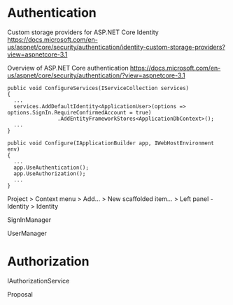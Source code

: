 # Authentication

Custom storage providers for ASP.NET Core Identity
https://docs.microsoft.com/en-us/aspnet/core/security/authentication/identity-custom-storage-providers?view=aspnetcore-3.1

Overview of ASP.NET Core authentication
https://docs.microsoft.com/en-us/aspnet/core/security/authentication/?view=aspnetcore-3.1



```
public void ConfigureServices(IServiceCollection services)
{
  ...
  services.AddDefaultIdentity<ApplicationUser>(options => options.SignIn.RequireConfirmedAccount = true)
                .AddEntityFrameworkStores<ApplicationDbContext>();
  ...
}

public void Configure(IApplicationBuilder app, IWebHostEnvironment env)
{
  ...
  app.UseAuthentication();
  app.UseAuthorization();
  ...
}
```
Project > Context menu > Add... > New scaffolded item... > Left panel - Identity > Identity

SignInManager

UserManager

# Authorization
IAuthorizationService

Proposal
